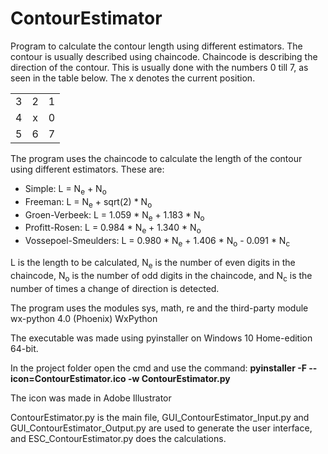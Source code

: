 # ContourEstimator

Program to calculate the contour length using different estimators. The contour is usually described using chaincode. Chaincode is describing the direction of the contour. This is usually done with the numbers 0 till 7, as seen in the table below. The x denotes the current position.

|   |   |   |
| - |:-:| -:|
| 3 | 2 | 1 |
| 4 | x | 0 |
| 5 | 6 | 7 |

The program uses the chaincode to calculate the length of the contour using different estimators. These are:

* Simple:    L = N<sub>e</sub> + N<sub>o</sub>
* Freeman:   L = N<sub>e</sub> + sqrt(2) \* N<sub>o</sub>
* Groen-Verbeek:   L = 1.059 \* N<sub>e</sub> + 1.183 \* N<sub>o</sub>
* Profitt-Rosen:   L = 0.984 \* N<sub>e</sub> + 1.340 \* N<sub>o</sub>
* Vossepoel-Smeulders:    L = 0.980 \* N<sub>e</sub> + 1.406 \* N<sub>o</sub> - 0.091 \* N<sub>c</sub>

L is the length to be calculated, N<sub>e</sub> is the number of even digits in the chaincode, N<sub>o</sub> is the number of odd digits in the chaincode, and N<sub>c</sub> is the number of times a change of direction is detected.

The program uses the modules sys, math, re and the third-party module wx-python 4.0 (Phoenix) WxPython

The executable was made using pyinstaller on Windows 10 Home-edition 64-bit.

In the project folder open the cmd and use the command: **pyinstaller -F --icon=ContourEstimator.ico -w ContourEstimator.py**

The icon was made in Adobe Illustrator

ContourEstimator.py is the main file, GUI_ContourEstimator_Input.py and GUI_ContourEstimator_Output.py are used to generate the user interface, and ESC_ContourEstimator.py does the calculations.
